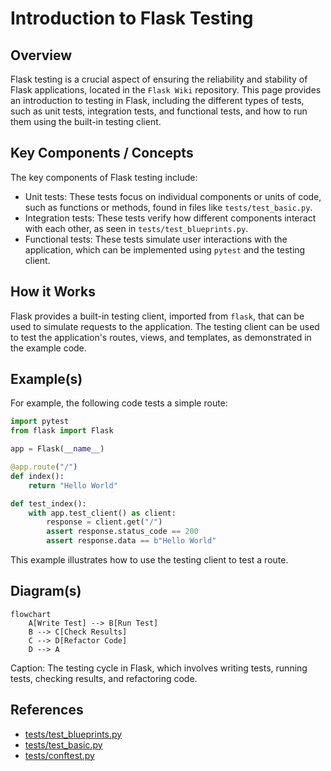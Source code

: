 # Introduction to Flask Testing
## Overview
Flask testing is a crucial aspect of ensuring the reliability and stability of Flask applications, located in the `Flask Wiki` repository. This page provides an introduction to testing in Flask, including the different types of tests, such as unit tests, integration tests, and functional tests, and how to run them using the built-in testing client.

## Key Components / Concepts
The key components of Flask testing include:
* Unit tests: These tests focus on individual components or units of code, such as functions or methods, found in files like `tests/test_basic.py`.
* Integration tests: These tests verify how different components interact with each other, as seen in `tests/test_blueprints.py`.
* Functional tests: These tests simulate user interactions with the application, which can be implemented using `pytest` and the testing client.

## How it Works
Flask provides a built-in testing client, imported from `flask`, that can be used to simulate requests to the application. The testing client can be used to test the application's routes, views, and templates, as demonstrated in the example code.

## Example(s)
For example, the following code tests a simple route:
```python
import pytest
from flask import Flask

app = Flask(__name__)

@app.route("/")
def index():
    return "Hello World"

def test_index():
    with app.test_client() as client:
        response = client.get("/")
        assert response.status_code == 200
        assert response.data == b"Hello World"
```
This example illustrates how to use the testing client to test a route.

## Diagram(s)
```mermaid
flowchart
    A[Write Test] --> B[Run Test]
    B --> C[Check Results]
    C --> D[Refactor Code]
    D --> A
```
Caption: The testing cycle in Flask, which involves writing tests, running tests, checking results, and refactoring code.

## References
* [tests/test_blueprints.py](tests/test_blueprints.py)
* [tests/test_basic.py](tests/test_basic.py)
* [tests/conftest.py](tests/conftest.py)